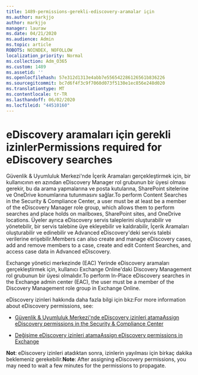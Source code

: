 ```yaml
---
title: 1489-permissions-gerekli-ediscovery-aramalar için
ms.author: markjjo
author: markjjo
manager: lauraw
ms.date: 04/21/2020
ms.audience: Admin
ms.topic: article
ROBOTS: NOINDEX, NOFOLLOW
localization_priority: Normal
ms.collection: Adm_O365
ms.custom: 1489
ms.assetid: ''
ms.openlocfilehash: 57e312d1313e4abb7e556542286126561b836226
ms.sourcegitcommit: bc7d6f4f3c9f7060d073f5130e1ec856e248d020
ms.translationtype: MT
ms.contentlocale: tr-TR
ms.lasthandoff: 06/02/2020
ms.locfileid: "44510160"
---
```

# <a name="permissions-required-for-ediscovery-searches"></a><span data-ttu-id="4c1e5-102">eDiscovery aramaları için gerekli izinler</span><span class="sxs-lookup"><span data-stu-id="4c1e5-102">Permissions required for eDiscovery searches</span></span>

<span data-ttu-id="4c1e5-103">Güvenlik & Uyumluluk Merkezi'nde İçerik Aramaları gerçekleştirmek için, bir kullanıcının en azından eDiscovery Manager rol grubunun bir üyesi olması gerekir, bu da arama yapmalarına ve posta kutularına, SharePoint sitelerine ve OneDrive konumlarına tutunmasını sağlar.</span><span class="sxs-lookup"><span data-stu-id="4c1e5-103">To perform Content Searches in the Security & Compliance Center, a user must be at least be a member of the eDiscovery Manager role group, which allows them to perform searches and place holds on mailboxes, SharePoint sites, and OneDrive locations.</span></span> <span data-ttu-id="4c1e5-104">Üyeler ayrıca eDiscovery servis taleplerini oluşturabilir ve yönetebilir, bir servis talebine üye ekleyebilir ve kaldırabilir, İçerik Aramaları oluşturabilir ve edinebilir ve Advanced eDiscovery'deki servis talebi verilerine erişebilir.</span><span class="sxs-lookup"><span data-stu-id="4c1e5-104">Members can also create and manage eDiscovery cases, add and remove members to a case, create and edit Content Searches, and access case data in Advanced eDiscovery.</span></span>

<span data-ttu-id="4c1e5-105">Exchange yönetici merkezinde (EAC) Yerinde eDiscovery aramaları gerçekleştirmek için, kullanıcı Exchange Online'daki Discovery Management rol grubunun bir üyesi olmalıdır.</span><span class="sxs-lookup"><span data-stu-id="4c1e5-105">To perform In-Place eDiscovery searches in the Exchange admin center (EAC), the user must be a member of the Discovery Management role group in Exchange Online.</span></span>

<span data-ttu-id="4c1e5-106">eDiscovery izinleri hakkında daha fazla bilgi için bkz:</span><span class="sxs-lookup"><span data-stu-id="4c1e5-106">For more information about eDiscovery permissions, see:</span></span> 

- [<span data-ttu-id="4c1e5-107">Güvenlik & Uyumluluk Merkezi'nde eDiscovery izinleri atama</span><span class="sxs-lookup"><span data-stu-id="4c1e5-107">Assign eDiscovery permissions in the Security & Compliance Center</span></span>](https://docs.microsoft.com/microsoft-365/compliance/assign-ediscovery-permissions)

- [<span data-ttu-id="4c1e5-108">Değişime eDiscovery izinleri atama</span><span class="sxs-lookup"><span data-stu-id="4c1e5-108">Assign eDiscovery permissions in Exchange</span></span>](https://docs.microsoft.com/exchange/security-and-compliance/in-place-ediscovery/assign-ediscovery-permissions)

<span data-ttu-id="4c1e5-109">**Not**: eDiscovery izinleri atadıktan sonra, izinlerin yayılması için birkaç dakika beklemeniz gerekebilir.</span><span class="sxs-lookup"><span data-stu-id="4c1e5-109">**Note**: After assigning eDiscovery permissions, you may need to wait a few minutes for the permissions to propagate.</span></span>
